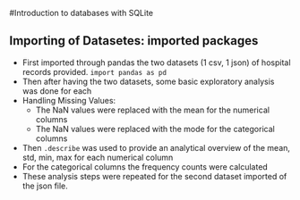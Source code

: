 #Introduction to databases with SQLite

## Importing of Datasetes: imported packages 
- First imported through pandas the two datasets (1 csv, 1 json) of hospital records provided. ```import pandas as pd```
- Then after having the two datasets, some basic exploratory analysis was done for each
- Handling Missing Values:
   - The NaN values were replaced with the mean for the numerical columns
   - The NaN values were replaced with the mode for the categorical columns
- Then ```.describe``` was used to provide an analytical overview of the mean, std, min, max for each numerical column
- For the categorical columns the frequency counts were calculated
- These analysis steps were repeated for the second dataset imported of the json file.
